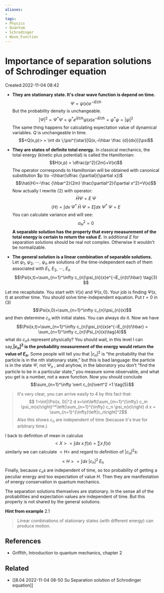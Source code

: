 ```yaml
---
aliases: 
- 
tags:
- Physics
- Quantum
- Schrodinger
- Wave_Function
---
```


# Importance of separation solutions of Schrodinger equation
Created:2022-11-04 08:42

- **They are stationary state. It's clear wave function is depend on time.**$$\Psi = \psi(x)e^{-iEt/\hbar}$$ But the probability density is unchangeable.
$$\lvert\Psi\rvert^2=\Psi^{*}\Psi=\psi^{*} e^{iEt/\hbar}\psi(x)e^{-iEt/\hbar}=\psi^{*}\psi=\vert \psi \vert^{2}$$
   The same thing happens for calculating expectation value of dynamical variables. $Q$ is unchangeable in time.
$$<Q(x,p)> = \int dx \;\psi^{\star}[Q(x,-i\hbar \frac {d}{dx})]\psi$$

- **They are states of definite total energy.** In classical mechanics, the total energy (kinetic plus potential) is called the Hamiltonian: $$H(x,p) = \dfrac{p^2}{2m}+V(x)$$ The operator corresponds to Hamiltonian will be obtained with canonical substitution  $p \to -i\hbar(\dfrac {\partial}{\partial x})$
$$\hat{H}=-\frac {\hbar^2}{2m} \frac{\partial^2}{\partial x^2}+V(x)$$
Now  actually I rewrite $(2)$ with operator: $$\hat{H} \Psi=E\;\Psi \tag{3}$$
$$\langle H \rangle = \int dx \; \Psi^*\; \hat{H}\; \Psi =E \int dx \;\Psi^*\;\Psi=E$$
You can calculate variance and will see:
$$\sigma_{H}^2=0$$
**A separable solution has the property that every measurement of the total energy is certain to return the value $E$.** In additional $E$ for separation solutions should be real not complex. Otherwise it wouldn't be normalizable.

- **The general solution is a linear combination of separable solutions.** Let $\psi_{1}$, $\psi_{2}$, $\cdots$, $\psi_{n}$ are solutions of the time-independent each of them associated with $E_{1}$, $E_{2}$, $\cdots$, $E_{n}$
$$\Psi(x,t)=\sum_{n=1}^\infty c_{n}\psi_{n}(x)e^{-iE_{n}t/\hbar} \tag{3} $$

Let me recapitulate. You start with $V(x)$ and $\Psi(x,0)$. Your job is finding $\Psi(x,t)$ at another time. You should solve time-independent equation. Put $t=0$ in $(3)$ 
$$\Psi(x,0)=\sum_{n=1}^\infty c_{n}\psi_{n}(x)$$
and then determine $c_{n}$ with initial states. You can always do it. Now we have
$$\Psi(x,t)=\sum_{n=1}^\infty c_{n}\psi_{n}(x)e^{-iE_{n}t/\hbar}  = \sum_{n=1}^\infty c_{n}\Psi_{n}(x)\tag{4}$$
what do $c_{n}$s represent physically? You should wait, in this level I can say,**$\vert c_{n} \vert ^2$ is the probability measurement of the energy would return the value of $E_{n}$.**  Some people will tell you that $|c_n |^2$ is “the probability that the particle is in the nth stationary state,” but this is bad language: the particle is in the state $\Psi$, not $\Psi_{n}$ , and anyhow, in the laboratory you don’t “find the particle to be in a particular state,” you measure some observable, and what you get is a number, not a wave function. Now you should conclude 
$$\sum_{n=1}^\infty \vert c_{n}\vert^2 =1 \tag{5}$$
>It's very clear, you can arrive easily to $4$ by this fact that:$$
1=\int|\Psi(x, 0)|^2 d x=\int\left(\sum_{m=1}^{\infty} c_m \psi_m(x)\right)^*\left(\sum_{n=1}^{\infty} c_n \psi_n(x)\right) d x = \sum_{n=1}^{\infty}\left|c_n\right|^2$$Also this shows $c_n$ are independent of time (because it's true for arbitrary time.)

I back to definition of mean in calculus
$$<X> = \int dx \;x\;f(x) = \sum x\;f(x)$$
similarly we can calculate $<H>$ and regard to definition of $\vert c_{n} \vert^2$s:
$$<H> = \int dx \; \vert c_{n} \vert^2 \;E_{n}$$
Finally, because $c_{n}$s are independent of time, so too probability of getting a peculiar energy and too expectation of value $H$. Then they are manifestation of energy conservation in quantum mechanics. 

The separation solutions themselves are stationary. In the sense all of the probabilities and expectation values are independent of time. But this property is not shared by the general solutions.

**Hint from example** $2.1$
> Linear combinations of stationary states (with different energy) can produce motion.

## References 

- Griffith, Introduction to quantum mechanics, chapter 2

## Related

- [[8.04 2022-11-04 08-50 Su Separation solution of Schrodinger equation]]



